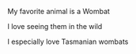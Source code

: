 My favorite animal is a Wombat

I love seeing them in the wild

I especially love Tasmanian wombats 


